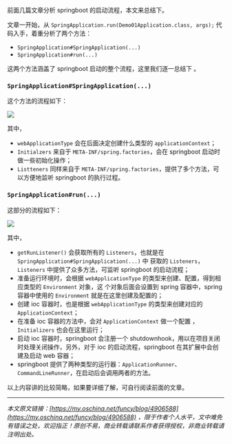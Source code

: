 前面几篇文章分析 springboot 的启动流程，本文来总结下。

文章一开始，从 `SpringApplication.run(Demo01Application.class, args);` 代码入手，着重分析了两个方法：

*   `SpringApplication#SpringApplication(...)`
*   `SpringApplication#run(...)`

这两个方法涵盖了 springboot 启动的整个流程，这里我们逐一总结下 。

### `SpringApplication#SpringApplication(...)`

这个方法的流程如下：

![](https://java-tutorial.oss-cn-shanghai.aliyuncs.com/up-e9a43f1c523c0f19d37e4741580ed32ca08.png)

其中，

*   `webApplicationType` 会在后面决定创建什么类型的 `applicationContext`；
*   `Initialzers` 来自于 `META-INF/spring.factories`，会在 springboot 启动时做一些初始化操作；
*   `Listteners` 同样来自于 `META-INF/spring.factories`，提供了多个方法，可以方便地监听 springboot 的执行过程。

### `SpringApplication#run(...)`

这部分的流程如下：

![](https://java-tutorial.oss-cn-shanghai.aliyuncs.com/up-07a6b491fbe69b8dcbd41e59a8543f06671.png)

其中，

*   `getRunListener()` 会获取所有的 `Listeners`，也就是在 `SpringApplication#SpringApplication(...)` 中 获取的 `Listeners`，`Listeners` 中提供了众多方法，可监听 springboot 的启动流程；
*   准备运行环境时，会根据 `webApplicationType` 的类型来创建、配置，得到相应类型的 `Environment` 对象，这 个对象后面会设置到 spring 容器中，spring 容器中使用的 `Environment` 就是在这里创建及配置的；
*   创建 ioc 容器时，也是根据 `webApplicationType` 的类型来创建对应的 `ApplicationContext`；
*   在准备 ioc 容器的方法中，会对 `ApplicationContext` 做一个配置 ，`Initializers` 也会在这里运行；
*   启动 ioc 容器时，springboot 会注册一个 shutdownhook，用以在项目关闭时处理关闭操作，另外，对于 ioc 的启动流程，springboot 在其扩展中会创建及启动 web 容器；
*   springboot 提供了两种类型的运行器：`ApplicationRunner`、`CommandLineRunner`，在启动后会调用两者的方法。

以上内容讲的比较简略，如果要详细了解，可自行阅读前面的文章。

* * *

_本文原文链接：[https://my.oschina.net/funcy/blog/4906588](https://my.oschina.net/funcy/blog/4906588) ，限于作者个人水平，文中难免有错误之处，欢迎指正！原创不易，商业转载请联系作者获得授权，非商业转载请注明出处。_